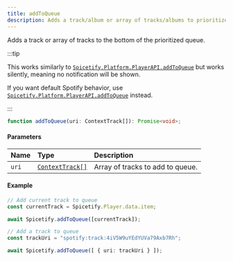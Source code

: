 ```yaml
---
title: addToQueue
description: Adds a track/album or array of tracks/albums to prioritized queue.
---
```


Adds a track or array of tracks to the bottom of the prioritized queue.

:::tip

This works similarly to [`Spicetify.Platform.PlayerAPI.addToQueue`](/docs/development/api-wrapper/methods/platform#addtoqueue) but works silently, meaning no notification will be shown.

If you want default Spotify behavior, use [`Spicetify.Platform.PlayerAPI.addToQueue`](/docs/development/api-wrapper/methods/platform#addtoqueue) instead.

:::

```ts
function addToQueue(uri: ContextTrack[]): Promise<void>;
```

#### Parameters

| Name | Type | Description |
| :--- | :--- | :--- |
| `uri` | [`ContextTrack[]`](/docs/development/api-wrapper/types/context-track) | Array of tracks to add to queue. |

#### Example

```ts
// Add current track to queue
const currentTrack = Spicetify.Player.data.item;

await Spicetify.addToQueue([currentTrack]);

// Add a track to queue
const trackUri = "spotify:track:4iV5W9uYEdYUVa79Axb7Rh";

await Spicetify.addToQueue([ { uri: trackUri } ]);
